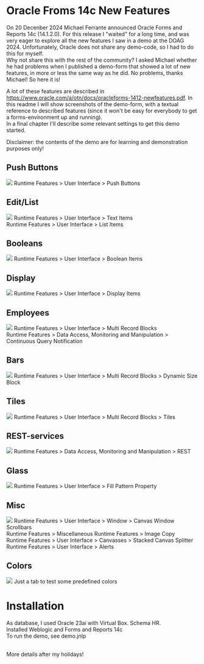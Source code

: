 # Oracle Froms 14c New Features
 
On 20 Decenber 2024 Michael Ferrante announced Oracle Forms and Reports 14c (14.1.2.0). For this release I "waited" for a long time, and was very eager to explore all the new features I saw in a demo at the DOAG 2024. Unfortunately, Oracle does not share any demo-code, so I had to do this for myself.<br/>
Why not share this with the rest of the community? I asked Michael whether he had problems when I published a demo-form that showed a lot of new features, in more or less the same way as he did. No problems, thanks Michael! So here it is!

A lot of these features are described in https://www.oracle.com/a/otn/docs/oracleforms-1412-newfeatures.pdf. In this readme I will show screenshots of the demo-form, with a textual reference to described features (since it won't be easy for everybody to get a forms-environment up and running).<br/>
In a final chapter I'll describe some relevant settings to get this demo started.

Disclaimer: the contents of the demo are for learning and demonstration purposes only!

## Push Buttons
![](resources/14c-pushbuttons.gif)
Runtime Features > User Interface > Push Buttons

## Edit/List
![](resources/14c-edit-list.gif)
Runtime Features > User Interface > Text Items<br/>
Runtime Features > User Interface > List Items

## Booleans
![](resources/14c-booleans.gif)
Runtime Features > User Interface > Boolean Items

## Display
![](resources/14c-display.gif)
Runtime Features > User Interface > Display Items

## Employees
![](resources/14c-emp.gif)
Runtime Features > User Interface > Multi Record Blocks<br/>
Runtime Features > Data Access, Monitoring and Manipulation > Continuous Query Notification

## Bars
![](resources/14c-bars.gif)
Runtime Features > User Interface > Multi Record Blocks > Dynamic Size Block

## Tiles
![](resources/14c-tiles.gif)
Runtime Features > User Interface > Multi Record Blocks > Tiles

## REST-services
![](resources/14c-rest.gif)
Runtime Features > Data Access, Monitoring and Manipulation > REST

## Glass
![](resources/14c-glass.gif)
Runtime Features > User Interface > Fill Pattern Property

## Misc
![](resources/14c-misc.gif)
Runtime Features > User Interface > Window > Canvas Window Scrollbars<br/>
Runtime Features > Miscellaneous Runtime Features > Image Copy<br/>
Runtime Features > User Interface > Canvasses > Stacked Canvas Splitter<br/>
Runtime Features > User Interface > Alerts

## Colors
![](resources/14c-colors.png)
Just a tab to test some predefined colors

# Installation
As database, I used Oracle 23ai with Virtual Box. Schema HR.<br/>
Installed Weblogic and Forms and Reports 14c<br/>
To run the demo, see demo.jnlp<br/><br/>

More details after my holidays!
